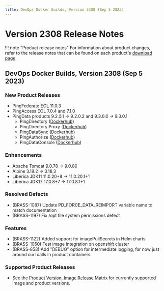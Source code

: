 ```yaml
---
title: DevOps Docker Builds, Version 2308 (Sep 5 2023)
---
```


# Version 2308 Release Notes

!!! note "Product release notes"
For information about product changes, refer to the release notes that can be found on each product's [download page](https://www.pingidentity.com/en/resources/downloads.html).

## DevOps Docker Builds, Version 2308 (Sep 5 2023)

### New Product Releases
- PingFederate EOL 11.0.3
- PingAccess EOL 7.0.4 and 7.1.0
- PingData products 9.2.0.1 → 9.2.0.2 and 9.3.0.0 → 9.3.0.1
    - PingDirectory ([Dockerhub](https://hub.docker.com/r/pingidentity/pingdirectory))
    - PingDirectory Proxy ([Dockerhub](https://hub.docker.com/r/pingidentity/pingdirectoryproxy))
    - PingDataSync ([Dockerhub](https://hub.docker.com/r/pingidentity/pingdatasync))
    - PingAuthorize ([Dockerhub](https://hub.docker.com/r/pingidentity/pingauthorize))
    - PingDataConsole ([Dockerhub](https://hub.docker.com/r/pingidentity/pingdataconsole))

### Enhancements
- Apache Tomcat 9.0.78 → 9.0.80
- Alpine 3.18.2 → 3.18.3
- Liberica JDK11 11.0.20+8 → 11.0.20.1+1 
- Liberica JDK17 17.0.8+7 → 17.0.8.1+1

### Resolved Defects
- (BRASS-1087) Update PD_FORCE_DATA_REIMPORT variable name to match documentation
- (BRASS-1197) Fix /opt file system permissions defect

### Features
- (BRASS-1122) Added support for imagePullSecrets in Helm charts
- (BRASS-1050) Test image integration on openshift cluster
- (BRASS-853) Add "DEBUG" option for intermediate logging, for now just around curl calls in product containers

### Supported Product Releases
- See the [Product Version, Image Release Matrix](../docker-images/productVersionMatrix.md)
  for currently supported image and product versions.
